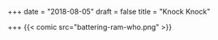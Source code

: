 +++
date = "2018-08-05"
draft = false
title = "Knock Knock"

+++
{{< comic src="battering-ram-who.png" >}}